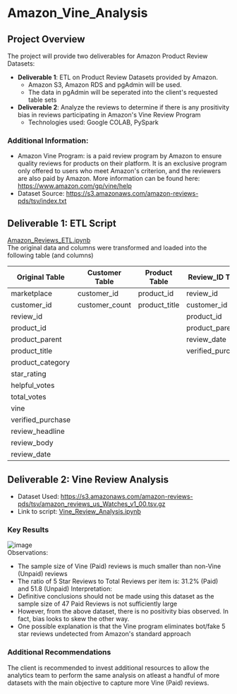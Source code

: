 # Amazon_Vine_Analysis

## Project Overview
The project will provide two deliverables for Amazon Product Review Datasets:
- **Deliverable 1**: ETL on Product Review Datasets provided by Amazon.
  - Amazon S3, Amazon RDS and pgAdmin will be used.
  - The data in pgAdmin will be seperated into the client's requested table sets
- **Deliverable 2**: Analyze the reviews to determine if there is any prositivity bias in reviews participating in Amazon's Vine Review Program
  - Technologies used: Google COLAB, PySpark

### Additional Information:
- Amazon Vine Program: is a paid review program by Amazon to ensure quality reviews for products on their platform. It is an exclusive program only offered to users who meet Amazon's criterion, and the reviewers are also paid by Amazon. More information can be found here: https://www.amazon.com/gp/vine/help
- Dataset Source: https://s3.amazonaws.com/amazon-reviews-pds/tsv/index.txt

## Deliverable 1: ETL Script

[Amazon_Reviews_ETL.ipynb](https://github.com/sthi-1005/Amazon_Vine_Analysis/blob/5c5c3a32d69a29adf51669897f6eff3f5f457d16/Amazon_Reviews_ETL.ipynb)</br>
The original data and columns were transformed and loaded into the following table (and columns)

|Original Table|Customer Table|Product Table|Review_ID Table|Vine Table|
|---|---|---|---|---|
|marketplace|customer_id|product_id|review_id|review_id|
|customer_id|customer_count|product_title|customer_id|star_rating|
|review_id|||product_id|helpful_votes|
product_id|||product_parent|total_votes|
|product_parent|||review_date|vine|
|product_title|||verified_purchase|
|product_category|
|star_rating|
|helpful_votes|
|total_votes|
|vine|
|verified_purchase|
|review_headline|    
|review_body|
|review_date|

## Deliverable 2: Vine Review Analysis
- Dataset Used: https://s3.amazonaws.com/amazon-reviews-pds/tsv/amazon_reviews_us_Watches_v1_00.tsv.gz
- Link to script: [Vine_Review_Analysis.ipynb](https://github.com/sthi-1005/Amazon_Vine_Analysis/blob/ba52b53ef5852e7278572db22bfaffb436d2d7c7/Vine_Review_Analysis.ipynb)
### Key Results
![image](https://user-images.githubusercontent.com/79720695/128638473-f9d69e05-5c0f-4858-baf5-8c076b1abe45.png)
<br>Observations:
- The sample size of Vine (Paid) reviews is much smaller than non-Vine (Unpaid) reviews
- The ratio of 5 Star Reviews to Total Reviews per item is: 31.2% (Paid) and 51.8 (Unpaid)
Interpretation:
- Definitive conclusions should not be made using this dataset as the sample size of 47 Paid Reviews is not sufficiently large
- However, from the above dataset, there is no positivity bias observed. In fact, bias looks to skew the other way.
- One possible explanation is that the Vine program eliminates bot/fake 5 star reviews undetected from Amazon's standard approach

### Additional Recommendations
The client is recommended to invest additional resources to allow the analytics team to perform the same analysis on atleast a handful of more datasets with the main objective to capture more Vine (Paid) reviews.

